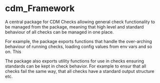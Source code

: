 # cdm_Framework

A central package for CDM Checks allowing general check functionality to be managed from the package, meaning that high level and standard behaviour of all checks can be managed in one place.

For example, the package exports functions that handle the over-arching behaviour of running checks, loading config values from env vars and so on.
This

The package also exports utility functions for use in checks ensuring standards can be kept in check behavior.
For example to ensur that all checks fail the same way, that all checks have a standard output structure etc.
